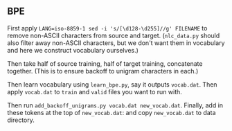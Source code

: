 ## BPE

First apply `LANG=iso-8859-1 sed -i 's/[\d128-\d255]//g' FILENAME` to remove non-ASCII characters
from source and target. (`nlc_data.py` should also filter away non-ASCII characters,
but we don't want them in vocabulary and here we construct vocabulary ourselves.)

Then take half of source training, half of target training, concatenate together.
(This is to ensure backoff to unigram characters in each.)

Then learn vocabulary using `learn_bpe.py`, say it outputs `vocab.dat`.
Then apply `vocab.dat` to `train` and `valid` files you want to run with.

Then run `add_backoff_unigrams.py vocab.dat new_vocab.dat`.
Finally, add in these tokens at the top of `new_vocab.dat`:
  <pad>
  <sos>
  <eos>
  <unk>
and copy `new_vocab.dat` to data directory.
